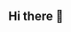 ## Hi there 👋
<!--**Silvakekel/Silvakekel** is a ✨ _special_ ✨ repository because its `README.md` (this file) appears on your GitHub profile.
- 🔭 I’m currently working Analise desenvolvimento de sistemas 
- 🌱 I’m currently learning Analise desenvolvimento de sistemas
- 👯 I’m looking to collaborate on Analise desenvolvimento de sistemas
- 🤔 I’m looking for help with Analise desenvolvimento de sistemas
- 💬 Ask me about how that I liked learned Analise desenvolvimento de sistemas
- 📫 How to reach me: https://www.linkedin.com/in/kelvyn-washington-01b55a378/
- 😄 Pronouns: ELE
- ⚡ Fun fact: I liked tec because of my dad
-->
